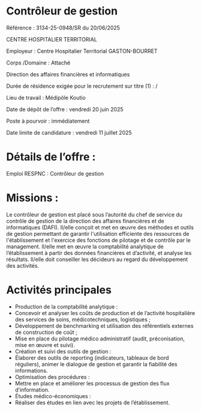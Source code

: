 
# Contrôleur de gestion

Référence : 3134-25-0948/SR du 20/06/2025

CENTRE HOSPITALIER TERRITORIAL

Employeur : Centre Hospitalier Territorial GASTON-BOURRET

Corps /Domaine : Attaché

Direction des affaires financières et informatiques

Durée de résidence exigée pour le recrutement sur titre (1) : /

Lieu de travail : Médipôle Koutio

Date de dépôt de l’offre : vendredi 20 juin 2025

Poste à pourvoir : immédiatement

Date limite de candidature : vendredi 11 juillet 2025



# Détails de l’offre :

Emploi RESPNC : Contrôleur de gestion

# Missions :

Le contrôleur de gestion est placé sous l’autorité du chef de service du contrôle de gestion de la direction des affaires financières et de informatiques (DAFI). Il/elle conçoit et met en œuvre des méthodes et outils de gestion permettant de garantir l'utilisation efficiente des ressources de l'établissement et l'exercice des fonctions de pilotage et de contrôle par le management. Il/elle met en œuvre la comptabilité analytique de l’établissement à partir des données financières et d’activité, et analyse les résultats. Il/elle doit conseiller les décideurs au regard du développement des activités.

# Activités principales

- Production de la comptabilité analytique :
- Concevoir et analyser les coûts de production et de l’activité hospitalière des services de soins, médicotechniques, logistiques ;
- Développement de benchmarking et utilisation des référentiels externes de construction de coût ;
- Mise en place du pilotage médico administratif (audit, préconisation, mise en œuvre et suivi).
- Création et suivi des outils de gestion :
- Élaborer des outils de reporting (indicateurs, tableaux de bord réguliers), animer le dialogue de gestion et garantir la fiabilité des informations.
- Optimisation des procédures :
- Mettre en place et améliorer les processus de gestion des flux d’information.
- Études médico-économiques :
- Réaliser des études en lien avec les projets de l’établissement.